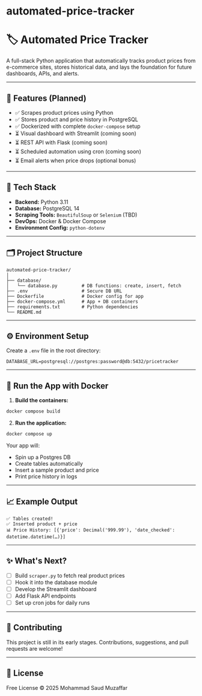 # automated-price-tracker
# 🏷️ Automated Price Tracker

A full-stack Python application that automatically tracks product prices from e-commerce sites, stores historical data, and lays the foundation for future dashboards, APIs, and alerts.

---

## 🚀 Features (Planned)

- ✅ Scrapes product prices using Python
- ✅ Stores product and price history in PostgreSQL
- ✅ Dockerized with complete `docker-compose` setup
- ⏳ Visual dashboard with Streamlit (coming soon)
- ⏳ REST API with Flask (coming soon)
- ⏳ Scheduled automation using cron (coming soon)
- ⏳ Email alerts when price drops (optional bonus)

---

## 🧱 Tech Stack

- **Backend:** Python 3.11
- **Database:** PostgreSQL 14
- **Scraping Tools:** `BeautifulSoup` or `Selenium` (TBD)
- **DevOps:** Docker & Docker Compose
- **Environment Config:** `python-dotenv`

---

## 🗂️ Project Structure

```
automated-price-tracker/
│
├── database/
│   └── database.py         # DB functions: create, insert, fetch
├── .env                    # Secure DB URL
├── Dockerfile              # Docker config for app
├── docker-compose.yml      # App + DB containers
├── requirements.txt        # Python dependencies
└── README.md
```

---

## ⚙️ Environment Setup

Create a `.env` file in the root directory:

```env
DATABASE_URL=postgresql://postgres:password@db:5432/pricetracker
```

---

## 🐳 Run the App with Docker

1. **Build the containers:**
```bash
docker compose build
```

2. **Run the application:**
```bash
docker compose up
```

Your app will:
- Spin up a Postgres DB
- Create tables automatically
- Insert a sample product and price
- Print price history in logs

---

## 📈 Example Output

```
✅ Tables created!
✅ Inserted product + price
📊 Price History: [{'price': Decimal('999.99'), 'date_checked': datetime.datetime(…)}]
```

---

## ✨ What's Next?

- [ ] Build `scraper.py` to fetch real product prices
- [ ] Hook it into the database module
- [ ] Develop the Streamlit dashboard
- [ ] Add Flask API endpoints
- [ ] Set up cron jobs for daily runs

---

## 🤝 Contributing

This project is still in its early stages. Contributions, suggestions, and pull requests are welcome!

---

## 📜 License

Free License © 2025 Mohammad Saud Muzaffar


